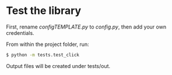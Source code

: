 # Test the library

First, rename *configTEMPLATE.py* to *config.py*, then add your own credentials.

From within the project folder, run:

```bash
$ python -m tests.test_click
```

Output files will be created under tests/out.